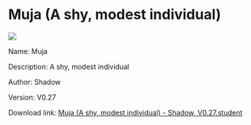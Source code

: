 # Muja (A shy, modest individual)

<img src = "https://raw.githubusercontent.com/Arbiter1223/Koukou-Gurashi-Custom-Students/master/Students/Files/Muja%20(A%20shy%2C%20modest%20individual).png">

Name: Muja

Description: A shy, modest individual

Author: Shadow

Version: V0.27

Download link: <a href="https://raw.githubusercontent.com/Arbiter1223/Koukou-Gurashi-Custom-Students/master/Students/Files/Muja%20(A%20shy%2C%20modest%20individual)%20-%20Shadow%2C%20V0.27.student">Muja (A shy, modest individual) - Shadow, V0.27.student</a>
